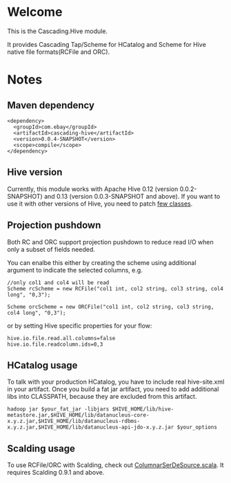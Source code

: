 # Welcome #

 This is the Cascading.Hive module.

 It provides Cascading Tap/Scheme for HCatalog and Scheme for Hive native file formats(RCFile and ORC).



# Notes #


Maven dependency
----------------
```
<dependency>
  <groupId>com.ebay</groupId>
  <artifactId>cascading-hive</artifactId>
  <version>0.0.4-SNAPSHOT</version>
  <scope>compile</scope>
</dependency> 
```
 

Hive version
------------
Currently, this module works with Apache Hive 0.12 (version 0.0.2-SNAPSHOT) and 0.13 (version 0.0.3-SNAPSHOT and above). If you want to use it with other versions of Hive, you need to patch [few classes](https://github.com/branky/cascading.hive/tree/master/src/main/java/org/apache/hadoop/hive).




Projection pushdown
-------------------
Both RC and ORC support projection pushdown to reduce read I/O when only a subset of fields needed.


You can enalbe this either by creating the scheme using additional argument to indicate the selected columns, e.g.

```
//only col1 and col4 will be read
Scheme rcScheme = new RCFile("col1 int, col2 string, col3 string, col4 long", "0,3");

Scheme orcScheme = new ORCFile("col1 int, col2 string, col3 string, col4 long", "0,3");

```

or by setting Hive specific properties for your flow:

```
hive.io.file.read.all.columns=false
hive.io.file.readcolumn.ids=0,3
```

HCatalog usage
--------------
To talk with your production HCatalog, you have to include real hive-site.xml in your artifact. Once you build a fat jar artifact, you need to add additional libs into CLASSPATH, because they are excluded from this artifact.

```
hadoop jar $your_fat_jar -libjars $HIVE_HOME/lib/hive-metastore.jar,$HIVE_HOME/lib/datanucleus-core-x.y.z.jar,$HIVE_HOME/lib/datanucleus-rdbms-x.y.z.jar,$HIVE_HOME/lib/datanucleus-api-jdo-x.y.z.jar $your_options
```

Scalding usage
--------------
To use RCFile/ORC with Scalding, check out [ColumnarSerDeSource.scala](https://github.com/branky/cascading.hive/blob/master/src/main/scala/com/twitter/scalding/ColumnarSerDeSource.scala). It requires Scalding 0.9.1 and above.



